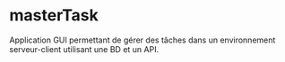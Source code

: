 # masterTask
Application GUI permettant de gérer des tâches dans un environnement serveur-client utilisant une BD et un API.
